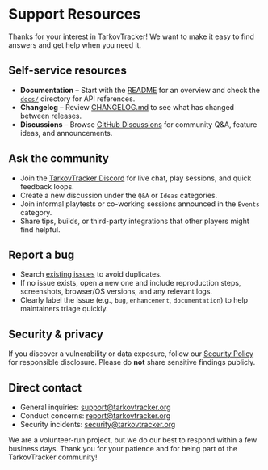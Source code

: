 # Support Resources

Thanks for your interest in TarkovTracker! We want to make it easy to find answers and get help when you need it.

## Self-service resources

- **Documentation** – Start with the [README](README.md) for an overview and check the [`docs/`](docs/) directory for API references.
- **Changelog** – Review [CHANGELOG.md](CHANGELOG.md) to see what has changed between releases.
- **Discussions** – Browse [GitHub Discussions](https://github.com/TarkovTracker/tarkovtracker/discussions) for community Q&A, feature ideas, and announcements.

## Ask the community

- Join the [TarkovTracker Discord](https://discord.gg/zeAP4Ng) for live chat, play sessions, and quick feedback loops.
- Create a new discussion under the `Q&A` or `Ideas` categories.
- Join informal playtests or co-working sessions announced in the `Events` category.
- Share tips, builds, or third-party integrations that other players might find helpful.

## Report a bug

- Search [existing issues](https://github.com/TarkovTracker/tarkovtracker/issues) to avoid duplicates.
- If no issue exists, open a new one and include reproduction steps, screenshots, browser/OS versions, and any relevant logs.
- Clearly label the issue (e.g., `bug`, `enhancement`, `documentation`) to help maintainers triage quickly.

## Security & privacy

If you discover a vulnerability or data exposure, follow our [Security Policy](SECURITY.md) for responsible disclosure. Please do **not** share sensitive findings publicly.

## Direct contact

- General inquiries: [support@tarkovtracker.org](mailto:support@tarkovtracker.org)
- Conduct concerns: [report@tarkovtracker.org](mailto:report@tarkovtracker.org)
- Security incidents: [security@tarkovtracker.org](mailto:security@tarkovtracker.org)

We are a volunteer-run project, but we do our best to respond within a few business days. Thank you for your patience and for being part of the TarkovTracker community!
